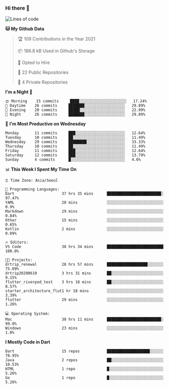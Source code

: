 ### Hi there 👋

<!--
**ska2519/ska2519** is a ✨ _special_ ✨ repository because its `README.md` (this file) appears on your GitHub profile.

Here are some ideas to get you started:

- 🔭 I’m currently working on ...
- 🌱 I’m currently learning ...
- 👯 I’m looking to collaborate on ...
- 🤔 I’m looking for help with ...
- 💬 Ask me about ...
- 📫 How to reach me: ...
- 😄 Pronouns: ...
- ⚡ Fun fact: ...
-->

<!--START_SECTION:waka-->
![Lines of code](https://img.shields.io/badge/From%20Hello%20World%20I%27ve%20Written-426500%20lines%20of%20code-blue)

**🐱 My Github Data** 

> 🏆 109 Contributions in the Year 2021
 > 
> 📦 186.8 kB Used in Github's Storage 
 > 
> 💼 Opted to Hire
 > 
> 📜 22 Public Repositories 
 > 
> 🔑 4 Private Repositories  
 > 
**I'm a Night 🦉** 

```text
🌞 Morning    15 commits     ████░░░░░░░░░░░░░░░░░░░░░   17.24% 
🌆 Daytime    26 commits     ███████░░░░░░░░░░░░░░░░░░   29.89% 
🌃 Evening    20 commits     █████░░░░░░░░░░░░░░░░░░░░   22.99% 
🌙 Night      26 commits     ███████░░░░░░░░░░░░░░░░░░   29.89%

```
📅 **I'm Most Productive on Wednesday** 

```text
Monday       11 commits     ███░░░░░░░░░░░░░░░░░░░░░░   12.64% 
Tuesday      10 commits     ██░░░░░░░░░░░░░░░░░░░░░░░   11.49% 
Wednesday    29 commits     ████████░░░░░░░░░░░░░░░░░   33.33% 
Thursday     10 commits     ██░░░░░░░░░░░░░░░░░░░░░░░   11.49% 
Friday       11 commits     ███░░░░░░░░░░░░░░░░░░░░░░   12.64% 
Saturday     12 commits     ███░░░░░░░░░░░░░░░░░░░░░░   13.79% 
Sunday       4 commits      █░░░░░░░░░░░░░░░░░░░░░░░░   4.6%

```


📊 **This Week I Spent My Time On** 

```text
⌚︎ Time Zone: Asia/Seoul

💬 Programming Languages: 
Dart                     37 hrs 35 mins      ████████████████████████░   97.47% 
YAML                     20 mins             ░░░░░░░░░░░░░░░░░░░░░░░░░   0.9% 
Markdown                 19 mins             ░░░░░░░░░░░░░░░░░░░░░░░░░   0.84% 
Other                    15 mins             ░░░░░░░░░░░░░░░░░░░░░░░░░   0.65% 
Kotlin                   2 mins              ░░░░░░░░░░░░░░░░░░░░░░░░░   0.09%

🔥 Editors: 
VS Code                  38 hrs 34 mins      █████████████████████████   100.0%

🐱‍💻 Projects: 
drtrip_renewal           28 hrs 57 mins      ██████████████████░░░░░░░   75.09% 
drtrip20200619           3 hrs 31 mins       ██░░░░░░░░░░░░░░░░░░░░░░░   9.15% 
flutter_riverpod_test    3 hrs 18 mins       ██░░░░░░░░░░░░░░░░░░░░░░░   8.57% 
starter_architecture_flut1 hr 18 mins        ░░░░░░░░░░░░░░░░░░░░░░░░░   3.39% 
flutter                  29 mins             ░░░░░░░░░░░░░░░░░░░░░░░░░   1.26%

💻 Operating System: 
Mac                      38 hrs 11 mins      ████████████████████████░   99.0% 
Windows                  23 mins             ░░░░░░░░░░░░░░░░░░░░░░░░░   1.0%

```

**I Mostly Code in Dart** 

```text
Dart                     15 repos            ███████████████████░░░░░░   78.95% 
Java                     2 repos             ██░░░░░░░░░░░░░░░░░░░░░░░   10.53% 
HTML                     1 repo              █░░░░░░░░░░░░░░░░░░░░░░░░   5.26% 
Go                       1 repo              █░░░░░░░░░░░░░░░░░░░░░░░░   5.26%

```



<!--END_SECTION:waka-->


